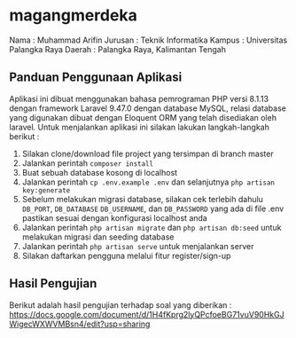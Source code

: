 # magangmerdeka

Nama : Muhammad Arifin
Jurusan : Teknik Informatika
Kampus : Universitas Palangka Raya
Daerah : Palangka Raya, Kalimantan Tengah

## Panduan Penggunaan Aplikasi

Aplikasi ini dibuat menggunakan bahasa pemrograman PHP versi 8.1.13 dengan framework Laravel 9.47.0 dengan database MySQL, relasi database yang digunakan dibuat dengan Eloquent ORM yang telah disediakan oleh laravel. Untuk menjalankan aplikasi ini silakan lakukan langkah-langkah berikut :
1. Silakan clone/download file project yang tersimpan di branch master
2. Jalankan perintah ```composer install```
3. Buat sebuah database kosong di localhost
4. Jalankan perintah ```cp .env.example .env``` dan selanjutnya ```php artisan key:generate```
5. Sebelum melakukan migrasi database, silakan cek terlebih dahulu ```DB_PORT```, ```DB_DATABASE```
```DB_USERNAME```, dan ```DB_PASSWORD``` yang ada di file .env pastikan sesuai dengan konfigurasi localhost anda
6. Jalankan perintah ```php artisan migrate``` dan ```php artisan db:seed``` untuk melakukan migrasi dan seeding database 
7. Jalankan perintah ```php artisan serve``` untuk menjalankan server
8. Silakan daftarkan pengguna melalui fitur register/sign-up

## Hasil Pengujian

Berikut adalah hasil pengujian terhadap soal yang diberikan :
https://docs.google.com/document/d/1H4fKprg2lyQPcfoeBG71vuV90HkGJWigecWXWVMBsn4/edit?usp=sharing
